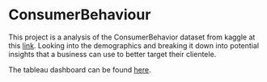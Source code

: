 # ConsumerBehaviour

This project is a analysis of the ConsumerBehavior dataset from kaggle at this [link](https://www.kaggle.com/datasets/zeesolver/consumer-behavior-and-shopping-habits-dataset?select=shopping_behavior_updated.csv). Looking into the demographics and breaking it down into potential insights that a business can use to better target their clientele.

The tableau dashboard can be found [here](https://public.tableau.com/views/UnderstandingConsumerBehaviorThroughData/WhoareOurCustomers?:language=en-US&:display_count=n&:origin=viz_share_link).
